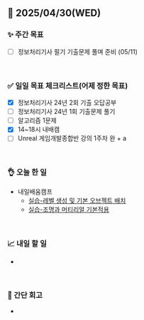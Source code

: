 ## 📅 2025/04/30(WED)


### ✨ 주간 목표

- [ ] 정보처리기사 필기 기출문제 풀며 준비 (05/11)

<br/>

### ✅ 일일 목표 체크리스트(어제 정한 목표)

- [x] 정보처리기사 24년 2회 기출 오답공부
- [ ] 정보처리기사 24년 1회 기출문제 풀기
- [ ] 알고리즘 1문제
- [x] 14~18시 내배캠
- [ ] Unreal 게임개발종합반 강의 1주차 완 + a

<br/>

### 👌 오늘 한 일

- 내일배움캠프
  - [실습-레벨 생성 및 기본 오브젝트 배치](https://github.com/taene/TIL/blob/main/Unreal%20Engine%205/%EC%8B%A4%EC%8A%B5/%EB%A0%88%EB%B2%A8%20%EC%83%9D%EC%84%B1%20%EB%B0%8F%20%EA%B8%B0%EB%B3%B8%20%EC%98%A4%EB%B8%8C%EC%A0%9D%ED%8A%B8%20%EB%B0%B0%EC%B9%98.md)
  - [실습-조명과 머티리얼 기본적용](https://github.com/taene/TIL/blob/main/Unreal%20Engine%205/%EC%8B%A4%EC%8A%B5/%EC%A1%B0%EB%AA%85%EA%B3%BC%20%EB%A8%B8%ED%8B%B0%EB%A6%AC%EC%96%BC%20%EA%B8%B0%EB%B3%B8%20%EC%A0%81%EC%9A%A9.md)

<br/>


### 📈 내일 할 일

- 
  
  
<br/>

### 💭 간단 회고

- 

<br/>
